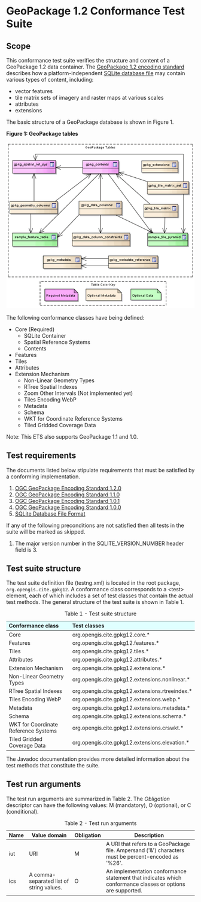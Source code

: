 
# GeoPackage 1.2 Conformance Test Suite

## Scope

This conformance test suite verifies the structure and content of a GeoPackage 1.2 
data container. The [GeoPackage 1.2 encoding standard](http://www.geopackage.org/spec/) describes 
how a platform-independent [SQLite database file](https://www.sqlite.org/fileformat2.html) 
may contain various types of content, including:

* vector features
* tile matrix sets of imagery and raster maps at various scales
* attributes
* extensions

The basic structure of a GeoPackage database is shown in Figure 1.

**Figure 1: GeoPackage tables**

![GeoPackage tables](./img/geopackage-tables.png)

The following conformance classes have being defined:

* Core (Required)
    - SQLite Container
    - Spatial Reference Systems
    - Contents
* Features
* Tiles
* Attributes
* Extension Mechanism
    - Non-Linear Geometry Types
    - RTree Spatial Indexes
    - Zoom Other Intervals (Not implemented yet)
    - Tiles Encoding WebP
    - Metadata
    - Schema
    - WKT for Coordinate Reference Systems
    - Tiled Gridded Coverage Data
    
Note: This ETS also supports GeoPackage 1.1 and 1.0. 

## Test requirements

The documents listed below stipulate requirements that must be satisfied by a 
conforming implementation.

1. [OGC GeoPackage Encoding Standard 1.2.0](http://www.geopackage.org/spec/)
2. [OGC GeoPackage Encoding Standard 1.1.0](https://portal.opengeospatial.org/files/?artifact_id=64506)
3. [OGC GeoPackage Encoding Standard 1.0.1](https://portal.opengeospatial.org/files/?artifact_id=63378)
4. [OGC GeoPackage Encoding Standard 1.0.0](https://portal.opengeospatial.org/files/?artifact_id=56357)
5. [SQLite Database File Format](http://sqlite.org/fileformat2.html)

If any of the following preconditions are not satisfied then all tests in the 
suite will be marked as skipped.

1. The major version number in the SQLITE_VERSION_NUMBER header field is 3.

## Test suite structure

The test suite definition file (testng.xml) is located in the root package, 
`org.opengis.cite.gpkg12`. A conformance class corresponds to a &lt;test&gt; element, each 
of which includes a set of test classes that contain the actual test methods. 
The general structure of the test suite is shown in Table 1.

<table>
  <caption>Table 1 - Test suite structure</caption>
  <thead>
    <tr style="text-align: left; background-color: LightCyan">
      <th>Conformance class</th>
      <th>Test classes</th>
    </tr>
  </thead>
  <tbody>
    <tr>
      <td>Core</td>
      <td>org.opengis.cite.gpkg12.core.*</td>
    </tr>
    <tr>
      <td>Features</td>
      <td>org.opengis.cite.gpkg12.features.*</td>
    </tr>
    <tr>
      <td>Tiles</td>
      <td>org.opengis.cite.gpkg12.tiles.*</td>
    </tr>
    <tr>
      <td>Attributes</td>
      <td>org.opengis.cite.gpkg12.attributes.*</td>
    </tr>
    <tr>
      <td>Extension Mechanism</td>
      <td>org.opengis.cite.gpkg12.extensions.*</td>
    </tr>
    <tr>
      <td>Non-Linear Geometry Types</td>
      <td>org.opengis.cite.gpkg12.extensions.nonlinear.*</td>
    </tr>
    <tr>
      <td>RTree Spatial Indexes</td>
      <td>org.opengis.cite.gpkg12.extensions.rtreeindex.*</td>
    </tr>
    <tr>
      <td>Tiles Encoding WebP</td>
      <td>org.opengis.cite.gpkg12.extensions.webp.*</td>
    </tr>
    <tr>
      <td>Metadata</td>
      <td>org.opengis.cite.gpkg12.extensions.metadata.*</td>
    </tr>
    <tr>
      <td>Schema</td>
      <td>org.opengis.cite.gpkg12.extensions.schema.*</td>
    </tr>
    <tr>
      <td>WKT for Coordinate Reference Systems</td>
      <td>org.opengis.cite.gpkg12.extensions.crswkt.*</td>
    </tr>
    <tr>
      <td>Tiled Gridded Coverage Data</td>
      <td>org.opengis.cite.gpkg12.extensions.elevation.*</td>
    </tr>
  </tbody>
</table>

The Javadoc documentation provides more detailed information about the test 
methods that constitute the suite.


## Test run arguments

The test run arguments are summarized in Table 2. The _Obligation_ descriptor can 
have the following values: M (mandatory), O (optional), or C (conditional).

<table>
	<caption>Table 2 - Test run arguments</caption>
	<thead>
    <tr>
      <th>Name</th>
      <th>Value domain</th>
	    <th>Obligation</th>
	    <th>Description</th>
    </tr>
  </thead>
	<tbody>
    <tr>
      <td>iut</td>
      <td>URI</td>
      <td>M</td>
      <td>A URI that refers to a GeoPackage file. Ampersand ('&amp;') characters 
      must be percent-encoded as '%26'.</td>
    </tr>
	  <tr>
      <td>ics</td>
      <td>A comma-separated list of string values.</td>
      <td>O</td>
      <td>An implementation conformance statement that indicates which conformance 
      classes or options are supported.</td>
    </tr>
	</tbody>
</table>
